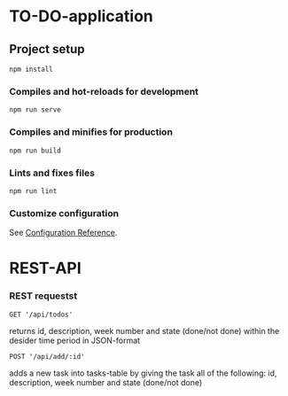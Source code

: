 # TO-DO-application

## Project setup
```
npm install
```

### Compiles and hot-reloads for development
```
npm run serve
```

### Compiles and minifies for production
```
npm run build
```

### Lints and fixes files
```
npm run lint
```

### Customize configuration
See [Configuration Reference](https://cli.vuejs.org/config/).

# REST-API
### REST requestst
```
GET '/api/todos'
```
returns id, description, week number and state (done/not done) within the desider time period in JSON-format

```
POST '/api/add/:id'
```
adds a new task into tasks-table by giving the task all of the following:
id, description, week number and state (done/not done)

